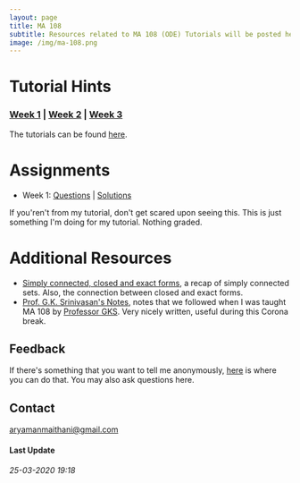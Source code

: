 ```yaml
---
layout: page
title: MA 108
subtitle: Resources related to MA 108 (ODE) Tutorials will be posted here
image: /img/ma-108.png
---
```


# Tutorial Hints 
### [Week 1](https://github.com/aryamanmaithani/ma-108-tut/blob/master/Hints/sheet-1.pdf) | [Week 2](https://github.com/aryamanmaithani/ma-108-tut/blob/master/Hints/sheet-2.pdf) | [Week 3](https://github.com/aryamanmaithani/ma-108-tut/blob/master/Hints/sheet-3.pdf)
The tutorials can be found [here](http://www.math.iitb.ac.in/~preeti/ma108-2019/root_2016.pdf). 

# Assignments
* Week 1: [Questions](https://github.com/aryamanmaithani/ma-108-tut/blob/master/Assignments/week-1.pdf) \| [Solutions](https://github.com/aryamanmaithani/ma-108-tut/blob/master/Assignments/solutions-1.pdf)

If you'ren't from my tutorial, don't get scared upon seeing this. This is just something I'm doing for my tutorial. Nothing graded.

# Additional Resources
<!-- * [Extra questions](https://github.com/aryamanmaithani/ma-106-tut/blob/master/Additional%20Resources/Extra%20questions.pdf) -->
* [Simply connected, closed and exact forms](https://github.com/aryamanmaithani/ma-108-tut/blob/master/Additional%20resources/closed-exact-simply-connected.pdf), a recap of simply connected sets. Also, the connection between closed and exact forms.
* [Prof. G.K. Srinivasan's Notes](http://www.math.iitb.ac.in/~gopal/MA108/ma108_handwritten_notes_2008.pdf), notes that we followed when I was taught MA 108 by [Professor GKS](http://www.math.iitb.ac.in/~gopal/). Very nicely written, useful during this Corona break.

## Feedback
If there's something that you want to tell me anonymously, [here](https://forms.gle/nif2qPuB7GfSbqxt5) is where you can do that. You may also ask questions here.   
<!-- [Here](/tuts/ma-108/responses) are my responses to some of your responses.-->

## Contact
[aryamanmaithani@gmail.com](mailto:aryamanmaithani@gmail.com)  

#### Last Update
###### 25-03-2020 19:18